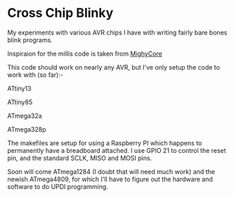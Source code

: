 Cross Chip Blinky
=================

My experiments with various AVR chips I have with writing fairly bare bones blink programs.

Inspiraion for the millis code is taken from [MighyCore](https://github.com/MCUdude/MightyCore)

This code should work on nearly any AVR, but I've only setup the code to work with (so far):-

ATtiny13

ATtiny85

ATmega32a

ATmega328p


The makefiles are setup for using a Raspberry PI which happens to permanently have a breadboard attached.
I use GPIO 21 to control the reset pin, and the standard SCLK, MISO and MOSI pins.

Soon will come ATmega1284 (I doubt that will need much work) and the newish ATmega4809, for which I'll
have to figure out the hardware and software to do UPDI programming.
